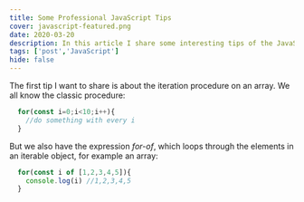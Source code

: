 ```yaml
---
title: Some Professional JavaScript Tips
cover: javascript-featured.png
date: 2020-03-20
description: In this article I share some interesting tips of the JavaScript language that I am learning and I want to share with you..
tags: ['post','JavaScript']
hide: false
---
```


The first tip I want to share is about the iteration procedure on an array. We all know the classic procedure:

```js
  for(const i=0;i<10;i++){
    //do something with every i
  }
```
But we also have the expression *for-of*, which loops through the elements in an iterable object, for example an array:

```js
  for(const i of [1,2,3,4,5]){
    console.log(i) //1,2,3,4,5
  }
```
